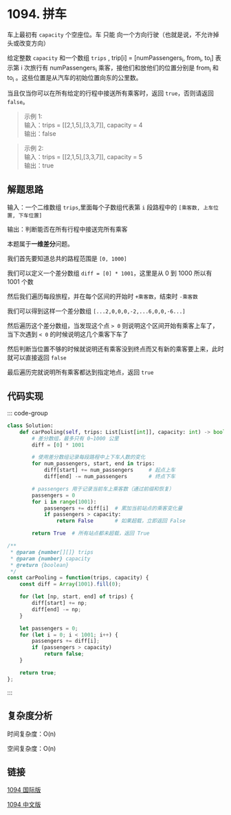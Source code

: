 # 1094. 拼车 <Badge type="warning" text="Medium" />

车上最初有 `capacity` 个空座位。车 只能 向一个方向行驶（也就是说，不允许掉头或改变方向）

给定整数 `capacity` 和一个数组 `trips` ,  trip[i] = [numPassengers<sub>i</sub>, from<sub>i</sub>, to<sub>i</sub>] 表示第 i 次旅行有 numPassengers<sub>i</sub> 乘客，接他们和放他们的位置分别是 from<sub>i</sub> 和 to<sub>i</sub> 。这些位置是从汽车的初始位置向东的公里数。

当且仅当你可以在所有给定的行程中接送所有乘客时，返回 `true`，否则请返回 `false`。

>示例 1:  
输入：trips = [[2,1,5],[3,3,7]], capacity = 4  
输出：false

>示例 2:  
输入：trips = [[2,1,5],[3,3,7]], capacity = 5  
输出：true

## 解题思路
输入：一个二维数组 `trips`,里面每个子数组代表第 `i` 段路程中的 `[乘客数, 上车位置, 下车位置]`

输出：判断能否在所有行程中接送完所有乘客

本题属于**一维差分**问题。

我们首先要知道总共的路程范围是 `[0, 1000]`

我们可以定义一个差分数组 `diff = [0] * 1001`，这里是从 0 到 1000 所以有 1001 个数

然后我们遍历每段旅程，并在每个区间的开始时 `+乘客数`，结束时 `-乘客数`

我们可以得到这样一个差分数组 `[...2,0,0,0,-2,...6,0,0,-6...]`

然后遍历这个差分数组，当发现这个点 `> 0` 则说明这个区间开始有乘客上车了，当下次遇到 `< 0` 的时候说明这几个乘客下车了

然后判断当位置不够的时候就说明还有乘客没到终点而又有新的乘客要上来，此时就可以直接返回 `false`

最后遍历完就说明所有乘客都达到指定地点，返回 `true`

## 代码实现

::: code-group

```python
class Solution:
    def carPooling(self, trips: List[List[int]], capacity: int) -> bool:
        # 差分数组，最多只有 0~1000 公里
        diff = [0] * 1001

        # 使用差分数组记录每段路程中上下车人数的变化
        for num_passengers, start, end in trips:
            diff[start] += num_passengers     # 起点上车
            diff[end] -= num_passengers       # 终点下车

        # passengers 用于记录当前车上乘客数（通过前缀和恢复）
        passengers = 0
        for i in range(1001):
            passengers += diff[i]  # 累加当前站点的乘客变化量
            if passengers > capacity:
                return False       # 如果超载，立即返回 False

        return True  # 所有站点都未超载，返回 True
```

```javascript
/**
 * @param {number[][]} trips
 * @param {number} capacity
 * @return {boolean}
 */
const carPooling = function(trips, capacity) {
    const diff = Array(1001).fill(0);

    for (let [np, start, end] of trips) {
        diff[start] += np;
        diff[end] -= np;
    }

    let passengers = 0;
    for (let i = 0; i < 1001; i++) {
        passengers += diff[i];
        if (passengers > capacity) 
            return false;
    }

    return true;
};
```

:::

## 复杂度分析

时间复杂度：O(n)

空间复杂度：O(n)

## 链接

[1094 国际版](https://leetcode.com/problems/car-pooling/description/)

[1094 中文版](https://leetcode.cn/problems/car-pooling/description/)
